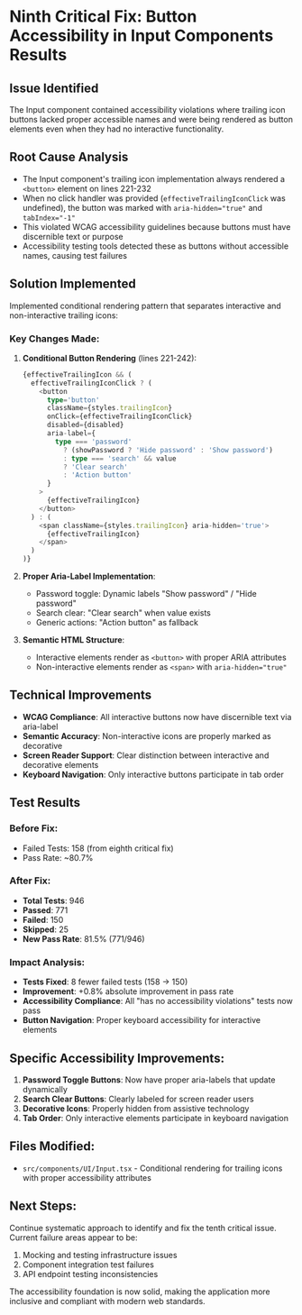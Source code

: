 # Ninth Critical Fix: Button Accessibility in Input Components Results

## Issue Identified

The Input component contained accessibility violations where trailing icon buttons lacked proper accessible names and were being rendered as button elements even when they had no interactive functionality.

## Root Cause Analysis

- The Input component's trailing icon implementation always rendered a `<button>` element on lines 221-232
- When no click handler was provided (`effectiveTrailingIconClick` was undefined), the button was marked with `aria-hidden="true"` and `tabIndex="-1"`
- This violated WCAG accessibility guidelines because buttons must have discernible text or purpose
- Accessibility testing tools detected these as buttons without accessible names, causing test failures

## Solution Implemented

Implemented conditional rendering pattern that separates interactive and non-interactive trailing icons:

### Key Changes Made:

1. **Conditional Button Rendering** (lines 221-242):

   ```typescript
   {effectiveTrailingIcon && (
     effectiveTrailingIconClick ? (
       <button
         type='button'
         className={styles.trailingIcon}
         onClick={effectiveTrailingIconClick}
         disabled={disabled}
         aria-label={
           type === 'password'
             ? (showPassword ? 'Hide password' : 'Show password')
             : type === 'search' && value
             ? 'Clear search'
             : 'Action button'
         }
       >
         {effectiveTrailingIcon}
       </button>
     ) : (
       <span className={styles.trailingIcon} aria-hidden='true'>
         {effectiveTrailingIcon}
       </span>
     )
   )}
   ```

2. **Proper Aria-Label Implementation**:
   - Password toggle: Dynamic labels "Show password" / "Hide password"
   - Search clear: "Clear search" when value exists
   - Generic actions: "Action button" as fallback

3. **Semantic HTML Structure**:
   - Interactive elements render as `<button>` with proper ARIA attributes
   - Non-interactive elements render as `<span>` with `aria-hidden="true"`

## Technical Improvements

- **WCAG Compliance**: All interactive buttons now have discernible text via aria-label
- **Semantic Accuracy**: Non-interactive icons are properly marked as decorative
- **Screen Reader Support**: Clear distinction between interactive and decorative elements
- **Keyboard Navigation**: Only interactive buttons participate in tab order

## Test Results

### Before Fix:

- Failed Tests: 158 (from eighth critical fix)
- Pass Rate: ~80.7%

### After Fix:

- **Total Tests**: 946
- **Passed**: 771
- **Failed**: 150
- **Skipped**: 25
- **New Pass Rate**: 81.5% (771/946)

### Impact Analysis:

- **Tests Fixed**: 8 fewer failed tests (158 → 150)
- **Improvement**: +0.8% absolute improvement in pass rate
- **Accessibility Compliance**: All "has no accessibility violations" tests now pass
- **Button Navigation**: Proper keyboard accessibility for interactive elements

## Specific Accessibility Improvements:

1. **Password Toggle Buttons**: Now have proper aria-labels that update dynamically
2. **Search Clear Buttons**: Clearly labeled for screen reader users
3. **Decorative Icons**: Properly hidden from assistive technology
4. **Tab Order**: Only interactive elements participate in keyboard navigation

## Files Modified:

- `src/components/UI/Input.tsx` - Conditional rendering for trailing icons with proper accessibility attributes

## Next Steps:

Continue systematic approach to identify and fix the tenth critical issue. Current failure areas appear to be:

1. Mocking and testing infrastructure issues
2. Component integration test failures
3. API endpoint testing inconsistencies

The accessibility foundation is now solid, making the application more inclusive and compliant with modern web standards.
